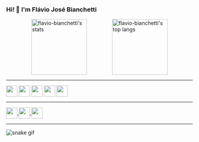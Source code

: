 ### Hi! 👋 I'm Flávio José Bianchetti

<!-- GitHub Stars: https://github.com/anuraghazra/github-readme-stats -->
<section
  style="
    display: flex;
    flex-direction: row;
    flex-wrap: wrap;
    justify-content: space-evenly;
  "
>
  <a href="https://github.com/flavio-bianchetti/github-readme-stats">
    <img
      height="150em"
      align="center"
      src="https://github-readme-stats.vercel.app/api?username=flavio-bianchetti&count_private=true&show_icons=true&theme=gruvbox"
      alt="flavio-bianchetti's stats"
    />
  </a>
  <a href="https://github.com/flavio-bianchetti/github-readme-stats">
    <img
      height="150em"
      align="center"
      src="https://github-readme-stats.vercel.app/api/top-langs/?username=flavio-bianchetti&layout=compact&theme=gruvbox"
      alt="flavio-bianchetti's top langs"
    />
  </a>
</section>
<hr />
<!-- Language's icons: https://dev.to/envoy_/150-badges-for-github-pnk -->
<section style="display: inline-block;">
  <img
    align="center"
    height="30"
    src="https://img.shields.io/badge/HTML5-E34F26?style=for-the-badge&logo=html5&logoColor=white"
  />
  <img
    align="center"
    height="30"
    src="https://img.shields.io/badge/CSS-239120?&style=for-the-badge&logo=css3&logoColor=white"
  />
  <img
    align="center"
    height="30"
    src="https://img.shields.io/badge/JavaScript-F7DF1E?style=for-the-badge&logo=javascript&logoColor=black"
  />
  <img
    align="center"
    height="30"
    src="https://img.shields.io/badge/React-20232A?style=for-the-badge&logo=react&logoColor=61DAFB"
  />
  <img
    align="center"
    height="30"
    src="https://img.shields.io/badge/Redux-593D88?style=for-the-badge&logo=redux&logoColor=white"
  />
</section>
<hr />
<!-- -->
<section>
  <a href="https://www.linkedin.com/in/flaviobianchetti/" target="_blank">
    <img
      align="center"
      height="30"
      src="https://img.shields.io/badge/LinkedIn-0077B5?style=for-the-badge&logo=linkedin&logoColor=white"
    />
  </a>
  <a href="https://www.instagram.com/flavio.bianchetti/" target="_blank">
    <img
      align="center"
      height="30"
      src="https://img.shields.io/badge/Instagram-E4405F?style=for-the-badge&logo=instagram&logoColor=white"
    />
  </a>
  <a href="mailto:fjb.developer@gmail.com" target="_blank">
    <img
      align="center"
      height="30"
      src="https://img.shields.io/badge/Gmail-D14836?style=for-the-badge&logo=gmail&logoColor=white"
    />
  </a>
</section>
<hr />

![snake gif](https://github.com/flavio-bianchetti/flavio-bianchetti/blob/output/github-contribution-grid-snake.gif)
